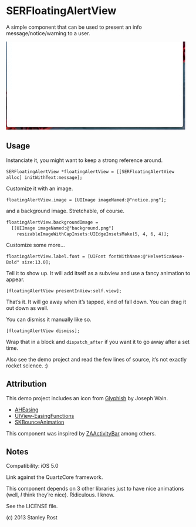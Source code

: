 # SERFloatingAlertView

A simple component that can be used to present an info message/notice/warning to a user.

![Image](floating.gif)

## Usage

Instanciate it, you might want to keep a strong reference around.

    SERFloatingAlertView *floatingAlertView = [[SERFloatingAlertView alloc] initWithText:message];

Customize it with an image.
    
    floatingAlertView.image = [UIImage imageNamed:@"notice.png"];

and a background image. Stretchable, of course.

    floatingAlertView.backgroundImage =
      [[UIImage imageNamed:@"background.png"]
        resizableImageWithCapInsets:UIEdgeInsetsMake(5, 4, 6, 4)];

Customize some more…

    floatingAlertView.label.font = [UIFont fontWithName:@"HelveticaNeue-Bold" size:13.0];

Tell it to show up. It will add itself as a subview and use a fancy animation to appear.

    [floatingAlertView presentInView:self.view];

That’s it. It will go away when it’s tapped, kind of fall down. You can drag it out down as well.

You can dismiss it manually like so.

    [floatingAlertView dismiss];

Wrap that in a block and `dispatch_after` if you want it to go away after a set time.

Also see the demo project and read the few lines of source, it’s not exactly rocket science. :)

## Attribution

This demo project includes an icon from [Glyphish](http://www.glyphish.com/ "Glyphish &ndash; Great icons for great iPhone &amp; iPad apps") by Joseph Wain.

* [AHEasing](https://github.com/warrenm/AHEasing)
* [UIView-EasingFunctions](https://github.com/zrxq/UIView-EasingFunctions)
* [SKBounceAnimation](https://github.com/khanlou/SKBounceAnimation)

This component was inspired by [ZAActivityBar](https://github.com/zacaltman/ZAActivityBar) among others.

## Notes

Compatibility: iOS 5.0

Link against the QuartzCore framework.

This component depends on 3 other libraries just to have nice animations (well, *I* think they’re nice). Ridiculous. I know.


See the LICENSE file.


(c) 2013 Stanley Rost





